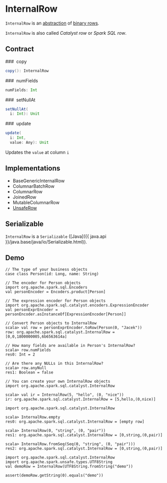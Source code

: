 # InternalRow

`InternalRow` is an [abstraction](#contract) of [binary rows](#implementations).

`InternalRow` is also called *Catalyst row* or *Spark SQL row*.

## Contract

### <span id="copy"> copy

```scala
copy(): InternalRow
```

### <span id="numFields"> numFields

```scala
numFields: Int
```

### <span id="setNullAt"> setNullAt

```scala
setNullAt(
  i: Int): Unit
```

### <span id="update"> update

```scala
update(
  i: Int,
  value: Any): Unit
```

Updates the `value` at column `i`

## Implementations

* BaseGenericInternalRow
* ColumnarBatchRow
* ColumnarRow
* JoinedRow
* MutableColumnarRow
* [UnsafeRow](UnsafeRow.md)

## Serializable

`InternalRow` is a `Serializable` ([Java]({{ java.api }}/java.base/java/io/Serializable.html)).

## Demo

```text
// The type of your business objects
case class Person(id: Long, name: String)

// The encoder for Person objects
import org.apache.spark.sql.Encoders
val personEncoder = Encoders.product[Person]

// The expression encoder for Person objects
import org.apache.spark.sql.catalyst.encoders.ExpressionEncoder
val personExprEncoder = personEncoder.asInstanceOf[ExpressionEncoder[Person]]

// Convert Person objects to InternalRow
scala> val row = personExprEncoder.toRow(Person(0, "Jacek"))
row: org.apache.spark.sql.catalyst.InternalRow = [0,0,1800000005,6b6563614a]

// How many fields are available in Person's InternalRow?
scala> row.numFields
res0: Int = 2

// Are there any NULLs in this InternalRow?
scala> row.anyNull
res1: Boolean = false

// You can create your own InternalRow objects
import org.apache.spark.sql.catalyst.InternalRow

scala> val ir = InternalRow(5, "hello", (0, "nice"))
ir: org.apache.spark.sql.catalyst.InternalRow = [5,hello,(0,nice)]
```

```text
import org.apache.spark.sql.catalyst.InternalRow

scala> InternalRow.empty
res0: org.apache.spark.sql.catalyst.InternalRow = [empty row]

scala> InternalRow(0, "string", (0, "pair"))
res1: org.apache.spark.sql.catalyst.InternalRow = [0,string,(0,pair)]

scala> InternalRow.fromSeq(Seq(0, "string", (0, "pair")))
res2: org.apache.spark.sql.catalyst.InternalRow = [0,string,(0,pair)]
```

```text
import org.apache.spark.sql.catalyst.InternalRow
import org.apache.spark.unsafe.types.UTF8String
val demoRow = InternalRow(UTF8String.fromString("demo"))
```

```text
assert(demoRow.getString(0).equals("demo"))
```
